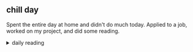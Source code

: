 ## chill day

Spent the entire day at home and didn't do much today. Applied to a job, worked on my project, and did some reading.

<details markdown="1">
<summary>daily reading</summary>

| Nov. 30, 2024 |
| :-------------: |
| [Deut. 4; Ps. 86-87; Isa. 32; Rev. 2](https://blog.swang.cloud/2024/12/03/Bible-year-1.html) |
| [WCF 4; WLC 21-29; WSC 13-19](https://blog.swang.cloud/2024/11/27/westminster-month-1.html) |
| John 7; Ex. 25; Heb. 10; 1 Tim. 2; Job 13; Ps. 75; Prov. 13; 1 Sam. 26; Jer. 9; Acts 19 |

</details>